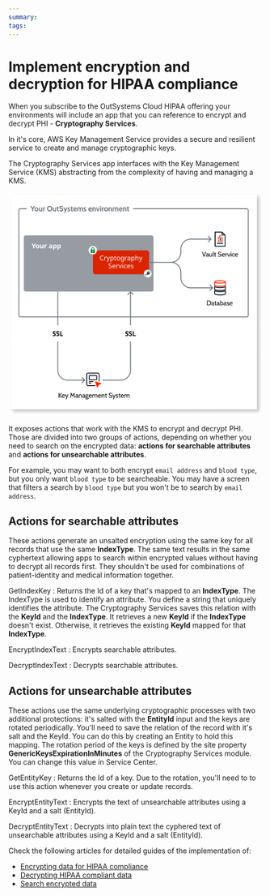 ```yaml
---
summary:
tags:
---
```



# Implement encryption and decryption for HIPAA compliance

When you subscribe to the OutSystems Cloud HIPAA offering your environments will include an app that you can reference to encrypt and decrypt PHI - **Cryptography Services**.

In it's core, AWS Key Management Service provides a secure and resilient service to create and manage cryptographic keys.

The Cryptography Services app interfaces with the Key Management Service (KMS) abstracting from the complexity of having and managing a KMS. 

![Diagram of Cryptography Services and KMS](images/hipaa-crypto-diag.png)

It exposes actions that work with the KMS to encrypt and decrypt PHI. Those are divided into two groups of actions, depending on whether you need to search on the encrypted data: **actions for searchable attributes** and **actions for unsearchable attributes**.

For example, you may want to both encrypt `email address` and `blood type`, but you only want `blood type` to be searcheable. You may have a screen that filters a search by `blood type` but you won't be to search by `email address`.

## Actions for searchable attributes

These actions generate an unsalted encryption using the same key for all records that use the same **IndexType**. The same text results in the same cyphertext allowing apps to search within encrypted values without having to decrypt all records first. They shouldn't be used for combinations of patient-identity and medical information together.

GetIndexKey
:   Returns the Id of a key that's mapped to an **IndexType**. The IndexType is used to identify an attribute. You define a string that uniquely identifies the attribute. The Cryptography Services saves this relation with the **KeyId** and the **IndexType**. It retrieves a new **KeyId** if the **IndexType** doesn't exist. Otherwise, it retrieves the existing **KeyId** mapped for that **IndexType**.

EncryptIndexText
:   Encrypts searchable attributes.

DecryptIndexText
:   Decrypts searchable attributes.


## Actions for unsearchable attributes

These actions use the same underlying cryptographic processes with two additional protections: it's salted with the **EntityId** input and the keys are rotated periodically.
You'll need to save the relation of the record with it's salt and the KeyId. You can do this by creating an Entity to hold this mapping.
The rotation period of the keys is defined by the site property **GenericKeysExpirationInMinutes** of the Cryptography Services module. You can change this value in Service Center.

GetEntityKey
:   Returns the Id of a key. Due to the rotation, you'll need to to use this action whenever you create or update records.

EncryptEntityText
:   Encrypts the text of unsearchable attributes using a KeyId and a salt (EntityId).

DecryptEntityText
:   Decrypts into plain text the cyphered text of unsearchable attributes using a KeyId and a salt (EntityId).


Check the following articles for detailed guides of the implementation of:

* [Encrypting data for HIPAA compliance](encrypt-data-hipaa.md)
* [Decrypting HIPAA compliant data](decrypt-data-hipaa.md)
* [Search encrypted data](search-encrypted.md)

